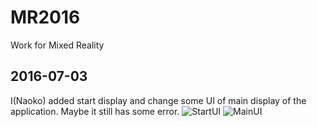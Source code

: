 # MR2016
Work for Mixed Reality

## 2016-07-03
I(Naoko) added start display and change some UI of main display of the application.
Maybe it still has some error.
![StartUI](https://i.gyazo.com/8cdc4b00ea6e00960a55385e62aea2bf.png)
![MainUI](https://gyazo.com/881724d6dcf95423a07e0442f10ef6f5)
